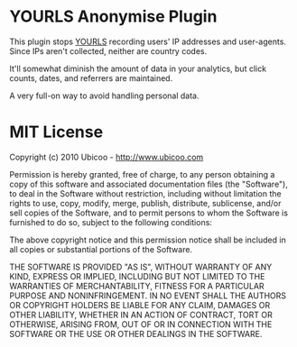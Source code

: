 # YOURLS Anonymise Plugin

This plugin stops [YOURLS](http://yourls.org) recording users' IP addresses and user-agents. Since IPs aren't collected, neither are country codes.

It'll somewhat diminish the amount of data in your analytics, but click counts, dates, and referrers are maintained.

A very full-on way to avoid handling personal data.

# MIT License

Copyright (c) 2010 Ubicoo - http://www.ubicoo.com

Permission is hereby granted, free of charge, to any person obtaining a copy
of this software and associated documentation files (the "Software"), to deal
in the Software without restriction, including without limitation the rights
to use, copy, modify, merge, publish, distribute, sublicense, and/or sell
copies of the Software, and to permit persons to whom the Software is
furnished to do so, subject to the following conditions:

The above copyright notice and this permission notice shall be included in
all copies or substantial portions of the Software.

THE SOFTWARE IS PROVIDED "AS IS", WITHOUT WARRANTY OF ANY KIND, EXPRESS OR
IMPLIED, INCLUDING BUT NOT LIMITED TO THE WARRANTIES OF MERCHANTABILITY,
FITNESS FOR A PARTICULAR PURPOSE AND NONINFRINGEMENT. IN NO EVENT SHALL THE
AUTHORS OR COPYRIGHT HOLDERS BE LIABLE FOR ANY CLAIM, DAMAGES OR OTHER
LIABILITY, WHETHER IN AN ACTION OF CONTRACT, TORT OR OTHERWISE, ARISING FROM,
OUT OF OR IN CONNECTION WITH THE SOFTWARE OR THE USE OR OTHER DEALINGS IN
THE SOFTWARE.
